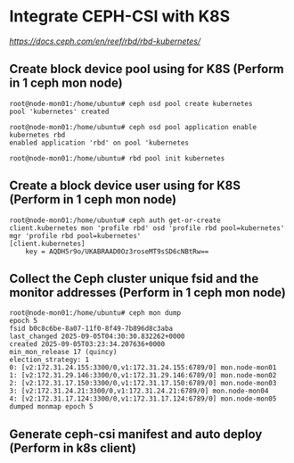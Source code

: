 # Integrate CEPH-CSI with K8S
*https://docs.ceph.com/en/reef/rbd/rbd-kubernetes/*

## Create block device pool using for K8S (Perform in 1 ceph mon node)
```
root@node-mon01:/home/ubuntu# ceph osd pool create kubernetes
pool 'kubernetes' created

root@node-mon01:/home/ubuntu# ceph osd pool application enable kubernetes rbd
enabled application 'rbd' on pool 'kubernetes

root@node-mon01:/home/ubuntu# rbd pool init kubernetes
```
## Create a block device user using for K8S (Perform in 1 ceph mon node)
```
root@node-mon01:/home/ubuntu# ceph auth get-or-create client.kubernetes mon 'profile rbd' osd 'profile rbd pool=kubernetes' mgr 'profile rbd pool=kubernetes'
[client.kubernetes]
	key = AQDH5r9o/UKABRAAD0Oz3roseMT9sSD6cNBtRw==
```

## Collect the Ceph cluster unique fsid and the monitor addresses (Perform in 1 ceph mon node)
```
root@node-mon01:/home/ubuntu# ceph mon dump
epoch 5
fsid b0c8c6be-8a07-11f0-8f49-7b896d8c3aba
last_changed 2025-09-05T04:30:30.832262+0000
created 2025-09-05T03:23:34.207636+0000
min_mon_release 17 (quincy)
election_strategy: 1
0: [v2:172.31.24.155:3300/0,v1:172.31.24.155:6789/0] mon.node-mon01
1: [v2:172.31.29.146:3300/0,v1:172.31.29.146:6789/0] mon.node-mon02
2: [v2:172.31.17.150:3300/0,v1:172.31.17.150:6789/0] mon.node-mon03
3: [v2:172.31.24.21:3300/0,v1:172.31.24.21:6789/0] mon.node-mon04
4: [v2:172.31.17.124:3300/0,v1:172.31.17.124:6789/0] mon.node-mon05
dumped monmap epoch 5
```

## Generate ceph-csi manifest and auto deploy (Perform in k8s client)
